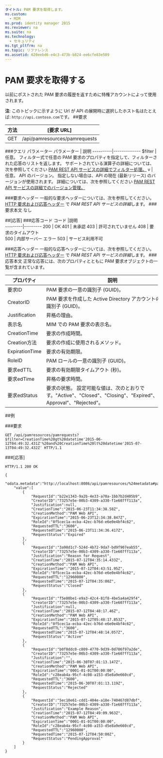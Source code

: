 ```yaml
---
タイトル: PAM 要求を取得します。
ms.custom:
  - MIM
ms.prod: identity manager 2015
ms.reviewer: na
ms.suite: na
ms.technology:
  - セキュリティ
ms.tgt_pltfrm: na
ms.topic: リファレンス
ms.assetid: 620eebd6-e4c3-473b-b824-ee6cfe83e509
---
```

# PAM 要求を取得する
以前にポストされた PAM 要求の履歴を返すために特権アカウントによって使用されます。

**注**: このトピックに示すように Url が API の展開時に選択したホスト名はたとえば: `http://api.contoso.com`です。
##要求


方法  |[要求 URL]  
---------|---------
GET     |/api/pamresources/pamrequests

###クエリ パラメーター
パラメーター | 説明
----------|--------------
$filter | 任意。 フィルター式で任意の PAM 要求のプロパティを指定して、フィルターされた応答のリストを返します。 サポートされている演算子の詳細については、次を参照してください [PAM REST API サービスの詳細でフィルター処理。](privileged-access-management-rest-api-service-details.md#Filtering)
v | 任意。 API のバージョン。 指定しない場合は、API の現在 (最新リリース) のバージョンが使用されます。 詳細については、次を参照してください [PAM REST API サービスの詳細でのバージョン管理。](privileged-access-management-rest-api-service-details.md#Versioning)

###要求ヘッダー
一般的な要求ヘッダーについては、次を参照してください。 [HTTP 要求および応答ヘッダー](privileged-access-management-rest-api-service-details.md#HttpHeaders) で *PAM REST API サービスの詳細*します。
###要求本文
なし

##[応答]
###応答コード
コード  |説明  
---------|---------
200 | OK
401 | 未承認
403 | 許可されていません
408 | 要求のタイムアウト   
500 | 内部サーバー エラー
503 | サービス利用不可

###応答ヘッダー
一般的な応答ヘッダーについては、次を参照してください。 [HTTP 要求および応答ヘッダー](privileged-access-management-rest-api-service-details.md#HttpHeaders) で *PAM REST API サービスの詳細*します。
###応答本文
正常な応答には、次のプロパティとともに PAM 要求オブジェクトの一覧が含まれています。

プロパティ | 説明
--------|-------------
要求ID | PAM 要求の一意の識別子 (GUID)。
CreatorID | PAM 要求を作成した Active Directory アカウントの一意の識別子 (GUID)。
Justification | 昇格の理由。
表示名 | MIM での PAM 要求の表示名。
CreationTime | 要求の作成時間。
Creation方法 | 要求の作成に使用されるメソッド。
ExpirationTime | 要求の有効期限。
RoleID| PAM ロールの一意の識別子 (GUID)。
要求edTTL | 要求の有効期限タイムアウト (秒)。
要求edTime | 昇格の要求時間。
要求edStatus | 要求の状態。 設定可能な値は、次のとおりです。"Active"、"Closed"、"Closing"、"Expired"、"Pending Approval"、"Rejected"。

##例

###要求
```
GET /api/pamresources/pamrequests?$filter=CreationTime%20gt%20datetime'2015-06-12T04:49:32.431Z'%20and%20CreationTime%20lt%20datetime'2015-07-13T04:49:32.432Z' HTTP/1.1
```

###[応答]
```
HTTP/1.1 200 OK

{
    "odata.metadata":"http://localhost:8086/api/pamresources/%24metadata#pamrequests",
    "value":[
        {
            "RequestId":"b22e1343-9a2b-4e33-a70a-1bb7b2d405b9",
            "CreatorID":"73257e5e-00b3-4309-a330-f1e607ff113a",
            "Justification":null,
            "CreationTime":"2015-06-23T11:34:38.58Z",
            "CreationMethod":"PAM Web API",
            "ExpirationTime":"2015-06-23T12:34:38.847Z",
            "RoleId":"8f5cec1a-ecba-42ec-b76d-e6e0e4bf4c62",
            "RequestedTTL":"3600",
            "RequestedTime":"2015-06-23T11:34:36.417Z",
            "RequestStatus":"Expired"
        },
        {
            "RequestId":"3a98d1c7-524d-4b72-9da7-bd9f907eab55",
            "CreatorID":"73257e5e-00b3-4309-a330-f1e607ff113a",
            "Justification":"Reason for Request",
            "CreationTime":"2015-07-12T04:35:14.433Z",
            "CreationMethod":"PAM Web API",
            "ExpirationTime":"2015-07-12T04:43:51.95Z",
            "RoleId":"8f5cec1a-ecba-42ec-b76d-e6e0e4bf4c62",
            "RequestedTTL":"12960000",
            "RequestedTime":"2015-07-12T04:35:00Z",
            "RequestStatus":"Closed"
        },
        {
            "RequestId":"f5e80be1-e9a3-42c4-81f8-4be5a4a429f4",
            "CreatorID":"73257e5e-00b3-4309-a330-f1e607ff113a",
            "Justification":null,
            "CreationTime":"2015-07-12T04:48:17.46Z",
            "CreationMethod":"PAM Web API",
            "ExpirationTime":"2015-07-12T05:48:17.853Z",
            "RoleId":"8f5cec1a-ecba-42ec-b76d-e6e0e4bf4c62",
            "RequestedTTL":"3600",
            "RequestedTime":"2015-07-12T04:48:14.057Z",
            "RequestStatus":"Active"
        },
        {
            "RequestId":"b0f0ddc0-c809-4770-9d39-0d706f97a2de",
            "CreatorID":"73257e5e-00b3-4309-a330-f1e607ff113a",
            "Justification":"",
            "CreationTime":"2015-06-30T07:01:13.147Z",
            "CreationMethod":"PAM Web API",
            "ExpirationTime":"0001-01-01T00:00:00",
            "RoleId":"c28eab4a-95cf-4c08-a153-d5e8a9e660cd",
            "RequestedTTL":"3600",
            "RequestedTime":"2015-06-30T07:01:13.119Z",
            "RequestStatus":"Rejected"
        },
        {
            "RequestId":"5ec10e61-cdd1-404e-a18e-740467d87dbf",
            "CreatorID":"73257e5e-00b3-4309-a330-f1e607ff113a",
            "Justification":"Example Reason",
            "CreationTime":"2015-07-12T04:49:09.963Z",
            "CreationMethod":"PAM Web API",
            "ExpirationTime":"0001-01-01T00:00:00",
            "RoleId":"c28eab4a-95cf-4c08-a153-d5e8a9e660cd",
            "RequestedTTL":"12960000",
            "RequestedTime":"2015-07-12T04:50:00Z",
            "RequestStatus":"PendingApproval"
        }
    ]
}
```       


<!--HONumber=Mar16_HO1-->


